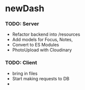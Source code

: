 # newDash

### TODO: Server
- Refactor backend into /resources
- Add models for Focus, Notes, 
- Convert to ES Modules
- PhotoUpload with Cloudinary

### TODO: Client
- bring in files
- Start making requests to DB
-